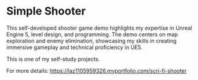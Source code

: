 # Simple Shooter

This self-developed shooter game demo highlights my expertise in Unreal Engine 5, level design, and programming. The demo centers on map exploration and enemy elimination, showcasing my skills in creating immersive gameplay and technical proficiency in UE5.

This is one of my self-study projects.

For more details: https://laz1105959326.myportfolio.com/scri-fi-shooter
